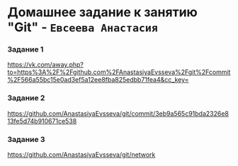 # Домашнее задание к занятию "Git" - `Евсеева Анастасия `


### Задание 1
https://vk.com/away.php?to=https%3A%2F%2Fgithub.com%2FAnastasiyaEvsseva%2Fgit%2Fcommit%2F566a55bc15e0ad3ef5a12ee8fba825edbb71fea4&cc_key=
### Задание 2
https://github.com/AnastasiyaEvsseva/git/commit/3eb9a565c91bda2326e813fe5d74b910671ce538
### Задание 3
https://github.com/AnastasiyaEvsseva/git/network


